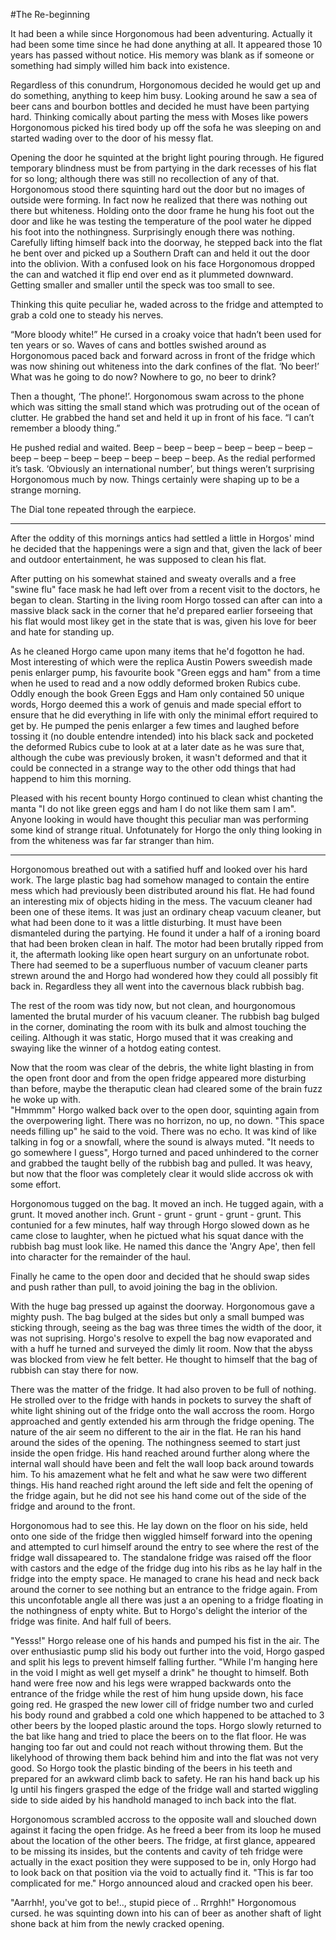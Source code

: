 #The Re-beginning

It had been a while since Horgonomous had been adventuring. Actually it had been some time since he had done anything at all. It appeared those 10 years has passed without notice. His memory was blank as if someone or something had simply willed him back into existence.

Regardless of this conundrum, Horgonomous decided he would get up and do something, anything to keep him busy. Looking around he saw a sea of beer cans and bourbon bottles and decided he must have been partying hard. Thinking comically about parting the mess with Moses like powers Horgonomous picked his tired body up off the sofa he was sleeping on and started wading over to the door of his messy flat.

Opening the door he squinted at the bright light pouring through. He figured temporary blindness must be from partying in the dark recesses of his flat for so long; although there was still no recollection of any of that. Horgonomous stood there squinting hard out the door but no images of outside were forming. In fact now he realized that there was nothing out there but whiteness. Holding onto the door frame he hung his foot out the door and like he was testing the temperature of the pool water he dipped his foot into the nothingness. Surprisingly enough there was nothing. Carefully lifting himself back into the doorway, he stepped back into the flat he bent over and picked up a Southern Draft can and held it out the door into the oblivion. With a confused look on his face Horgonomous dropped the can and watched it flip end over end as it plummeted downward. Getting smaller and smaller until the speck was too small to see.

Thinking this quite peculiar he, waded across to the fridge and attempted to grab a cold one to steady his nerves.

“More bloody white!” He cursed in a croaky voice that hadn’t been used for ten years or so.
Waves of cans and bottles swished around as Horgonomous paced back and forward across in front of the fridge which was now shining out whiteness into the dark confines of the flat. ‘No beer!’ What was he going to do now? Nowhere to go, no beer to drink?

Then a thought, ‘The phone!’. Horgonomous swam across to the phone which was sitting the small stand which was protruding out of the ocean of clutter. He grabbed the hand set and held it up in front of his face.
“I can’t remember a bloody thing.”

He pushed redial and waited. Beep – beep – beep – beep – beep – beep – beep – beep – beep – beep – beep – beep – beep. As the redial performed it’s task. ‘Obviously an international number’, but things weren’t surprising Horgonomous much by now. Things certainly were shaping up to be a strange morning.

The Dial tone repeated through the earpiece.
 
----------
 
After the oddity of this mornings antics had settled a little in Horgos' mind  he decided that the happenings were a sign and that, given the lack of beer and outdoor entertainment, he was supposed to clean his flat.

After putting on his somewhat stained and sweaty overalls and a free "swine flu" face mask he had left over from a recent visit to the doctors, he began to clean. Starting in the living room Horgo tossed can after can into a massive black sack in the corner that he'd prepared earlier forseeing that his flat would most likey get in the state that is was, given his love for beer and hate for standing up.

As he cleaned Horgo came upon many items that he'd fogotton he had. Most interesting of which were the replica Austin Powers sweedish made penis enlarger pump, his favourite book "Green eggs and ham" from a time when he used to read and a now oddly deformed broken Rubics cube. Oddly enough the book Green Eggs and Ham only contained 50 unique words, Horgo deemed this a work of genuis and made special effort to ensure that he did everything in life with only the minimal effort required to get by. He pumped the penis enlarger a few times and laughed before tossing it (no double entendre intended) into his black sack and pocketed the deformed Rubics cube to look at at a later date as he was sure that, although the cube was previously broken, it wasn't deformed and that it could be connected in a strange way to the other odd things that had happend to him this morning.

Pleased with his recent bounty Horgo continued to clean whist chanting the manta "I do not like green eggs and ham I do not like them sam I am". Anyone looking in would have thought this peculiar man was performing some kind of strange ritual. Unfotunately for Horgo the only thing looking in from the whiteness was far far stranger than him. 

----------

Horgonomous breathed out with a satified huff and looked over his hard work. The large plastic bag had somehow managed to contain the entire mess which had previously been distributed around his flat. He had found an interesting mix of objects hiding in the mess. The vacuum cleaner had been one of these items. It was just an ordinary cheap vacuum cleaner, but what had been done to it was a little disturbing. It must have been dismanteled during the partying. He found it under a half of a  ironing board that had been broken clean in half. The motor had been brutally ripped from it, the aftermath looking like open heart surgury on an unfortunate robot. There had seemed to be a superfluous number of vacuum cleaner parts strewn around the and Horgo had wondered how they could all possibly fit back in. Regardless they all went into the cavernous black rubbish bag.

The rest of the room was tidy now, but not clean, and hourgonomous lamented the brutal murder of his vacuum cleaner. The rubbish bag bulged in the corner, dominating the room with its bulk and almost touching the ceiling. Although it was static, Horgo mused that it was creaking and swaying like the winner of a hotdog eating contest.

Now that the room was clear of the debris, the white light blasting in from the open front door and from the open fridge appeared more disturbing than before, maybe the theraputic clean had cleared some of the brain fuzz he woke up with.  
"Hmmmm" Horgo walked back over to the open door, squinting again from the overpowering light. There was no horrizon, no up, no down. "This space needs filling up" he said to the void. There was no echo. It was kind of like talking in fog or a snowfall, where the sound is always muted. "It needs to go somewhere I guess", Horgo turned and paced unhindered to the corner and grabbed the taught belly of the rubbish bag and pulled. It was heavy, but now that the floor was completely clear it would slide accross ok with some effort.

Horgonomous tugged on the bag. It moved an inch. He tugged again, with a grunt. It moved another inch. Grunt - grunt - grunt - grunt - grunt. This contunied for a few minutes, half way through Horgo slowed down as he came close to laughter, when he pictued what his squat dance with the rubbish bag must look like. He named this dance the 'Angry Ape', then fell into character for the remainder of the haul.

Finally he came to the open door and decided that he should swap sides and push rather than pull, to avoid joining the bag in the oblivion.

With the huge bag pressed up against the doorway. Horgonomous gave a mighty push. The bag bulged at the sides but only a small bumped was sticking through, seeing as the bag was three times the width of the door, it was not suprising. Horgo's resolve to expell the bag now evaporated and with a huff he turned and surveyed the dimly lit room. Now that the abyss was blocked from view he felt better. He thought to himself that the bag of rubbish can stay there for now.

There was the matter of the fridge. It had also proven to be full of nothing. He strolled over to the fridge with hands in pockets to survey the shaft of white light shining out of the fridge onto the wall accross the room. Horgo approached and gently extended his arm through the fridge opening. The nature of the air seem no different to the air in the flat. He ran his hand around the sides of the opening. The nothingness seemed to start just inside the open fridge. His hand reached around further along where the internal wall should have been and felt the wall loop back around towards him. To his amazement what he felt and what he saw were two different things. His hand reached right around the left side and felt the opening of the fridge again, but he did not see his hand come out of the side of the fridge and around to the front.

Horgonomous had to see this. He lay down on the floor on his side, held onto one side of the fridge then wiggled himself forward into the opening and attempted to curl himself around the entry to see where the rest of the fridge wall dissapeared to. The standalone fridge was raised off the floor with castors and the edge of the fridge dug into his ribs as he lay half in the fridge into the empty space. He managed to crane his head and neck back around the corner to see nothing but an entrance to the fridge again. From this unconfotable angle all there was just a an opening to a fridge floating in the nothingness of enpty white. But to Horgo's delight the interior of the fridge was finite. And half full of beers.

"Yesss!" Horgo release one of his hands and pumped his fist in the air. The over enthusiastic pump slid his body out further into the void, Horgo gasped and split his legs to prevent himself falling further. "While I'm hanging here in the void I might as well get myself a drink" he thought to himself. Both hand were free now and his legs were wrapped backwards onto the entrance of the fridge while the rest of him hung upside down, his face going red. He grasped the new lower cill of fridge number two and curled his body round and grabbed a cold one which happened to be attached to 3 other beers by the looped plastic around the tops.
Horgo slowly returned to the bat like hang and tried to place the beers on to the flat floor. He was hanging too far out and could not reach without throwing them. But the likelyhood of throwing them back behind him and into the flat was not very good. So Horgo took the plastic binding of the beers in his teeth and prepared for an awkward climb back to safety. He ran his hand back up his lg until his fingers grasped the edge of the fridge wall and started wiggling side to side aided by his handhold managed to inch back into the flat.

Horgonomous scrambled accross to the opposite wall and slouched down against it facing the open fridge. As he freed a beer from its loop he mused about the location of the other beers. The fridge, at first glance, appeared to be missing its insides, but the contents and cavity of teh fridge were actually in the exact position they were supposed to be in, only Horgo had to look back on that position via the void to actually find it.
"This is far too complicated for me." Horgo announced aloud and cracked open his beer.

"Aarrhh!, you've got to be!.., stupid piece of .. Rrrghh!" Horgonomous cursed. he was squinting down into his can of beer as another shaft of light shone back at him from the newly cracked opening.